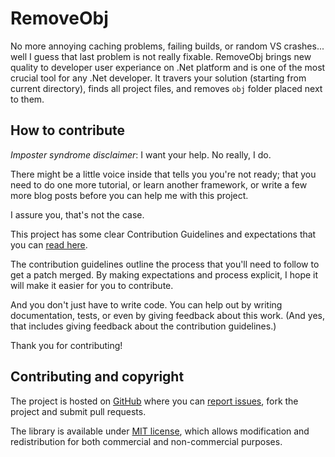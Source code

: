# RemoveObj

No more annoying caching problems, failing builds, or random VS crashes... well I guess that last problem is not really fixable. RemoveObj brings new quality to developer user experiance on .Net platform and is one of the most crucial tool for any .Net developer. It travers your solution (starting from current directory), finds all project files, and removes `obj` folder placed next to them.

## How to contribute

*Imposter syndrome disclaimer*: I want your help. No really, I do.

There might be a little voice inside that tells you you're not ready; that you need to do one more tutorial, or learn another framework, or write a few more blog posts before you can help me with this project.

I assure you, that's not the case.

This project has some clear Contribution Guidelines and expectations that you can [read here](https://github.com/Krzysztof-Cieslak/RemoveObj/blob/master/CONTRIBUTING.md).

The contribution guidelines outline the process that you'll need to follow to get a patch merged. By making expectations and process explicit, I hope it will make it easier for you to contribute.

And you don't just have to write code. You can help out by writing documentation, tests, or even by giving feedback about this work. (And yes, that includes giving feedback about the contribution guidelines.)

Thank you for contributing!


## Contributing and copyright

The project is hosted on [GitHub](https://github.com/Krzysztof-Cieslak/RemoveObj) where you can [report issues](https://github.com/Krzysztof-Cieslak/RemoveObj/issues), fork
the project and submit pull requests.

The library is available under [MIT license](https://github.com/Krzysztof-Cieslak/RemoveObj/blob/master/LICENSE.md), which allows modification and redistribution for both commercial and non-commercial purposes.
